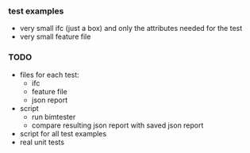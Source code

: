 ### test examples
+ very small ifc (just a box) and only the attributes needed for the test
+ very small feature file


### TODO
+ files for each test:
    + ifc
    + feature file
    + json report
+ script
    + run bimtester
    + compare resulting json report with saved json report
+ script for all test examples
+ real unit tests
